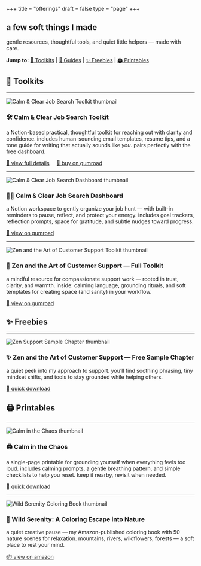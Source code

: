 +++
title = "offerings"
draft = false
type = "page"
+++

## a few soft things I made

gentle resources, thoughtful tools, and quiet little helpers — made with care.

<div class="offerings-toc">
  <strong>Jump to:</strong>
  <a href="#job-tools">🔧 Toolkits</a> |
  <a href="#guides">🧠 Guides</a> |
  <a href="#freebies">✨ Freebies</a> |
  <a href="#printables">🖨️ Printables</a>
</div>

<h2 id="job-tools">🔧 Toolkits</h2>

<hr>

<div class="offering">
  <img src="/images/job-toolkit/job-toolkit-thumb.png" alt="Calm & Clear Job Search Toolkit thumbnail" class="thumbnail" />

  <div class="offering-text">
    <h3>🛠️ Calm & Clear Job Search Toolkit</h3>
    <p>a Notion-based practical, thoughtful toolkit for reaching out with clarity and confidence. includes human-sounding email templates, resume tips, and a tone guide for writing that actually sounds like <em>you</em>. pairs perfectly with the free dashboard.</p>
    <p>
      <a href="https://steadyspace.net/job-toolkit">🌿 view full details</a> &nbsp; &nbsp;
      <a href="https://steadyspace.gumroad.com/l/calmjobtoolkit">🛒 buy on gumroad</a>
    </p>
  </div>
</div>

---

<div class="offering">
  <img src="/images/job-dashboard/job-search-dashboard-thumb.png" alt="Calm & Clear Job Search Dashboard thumbnail" class="thumbnail" />

  <div class="offering-text">
    <h3>🧘‍♀️ Calm & Clear Job Search Dashboard</h3>
    <p>a Notion workspace to gently organize your job hunt — with built-in reminders to pause, reflect, and protect your energy. includes goal trackers, reflection prompts, space for gratitude, and subtle nudges toward progress.</p>
    <p>
      <a href="https://steadyspace.gumroad.com/l/calmjobdashboard">🌿 view on gumroad</a>
    </p>
  </div>
</div>

<hr>

<div class="offering">
  <img src="/images/zen-support/zen-support-full-thumb.png" alt="Zen and the Art of Customer Support Toolkit thumbnail" class="thumbnail" />

  <div class="offering-text">
    <h3>🧰 Zen and the Art of Customer Support — Full Toolkit</h3>
    <p>a mindful resource for compassionate support work — rooted in trust, clarity, and warmth. inside: calming language, grounding rituals, and soft templates for creating space (and sanity) in your workflow.</p>
    <p>
      <a href="https://steadyspace.gumroad.com/l/zensupport">🌿 view on gumroad</a>
    </p>
  </div>
</div>

<h2 id="freebies">✨ Freebies</h2>

<hr>

<div class="offering">
  <img src="/images/zen-support-sample/zen-sample-thumb.png" alt="Zen Support Sample Chapter thumbnail" class="thumbnail" />

  <div class="offering-text">
    <h3>✨ Zen and the Art of Customer Support — Free Sample Chapter</h3>
    <p>a quiet peek into my approach to support. you’ll find soothing phrasing, tiny mindset shifts, and tools to stay grounded while helping others.</p>
    <p>
      <a href="https://steadyspace.gumroad.com/l/zen-sample">🌿 quick download</a>
    </p>
  </div>
</div>

<h2 id="printables">🖨 Printables</h2>

<hr>

<div class="offering">
  <img src="/images/calm-chaos/calm-chaos-thumb.png" alt="Calm in the Chaos thumbnail" class="thumbnail" />

  <div class="offering-text">
    <h3>🖨️ Calm in the Chaos</h3>
    <p>a single-page printable for grounding yourself when everything feels too loud. includes calming prompts, a gentle breathing pattern, and simple checklists to help you reset. keep it nearby, revisit when needed.</p>
    <p>
      <a href="https://steadyspace.gumroad.com/l/calminthechaos">🌿 quick download</a>
    </p>
  </div>
</div>

<hr>

<div class="offering">
  <img src="/images/wild-serenity/wild-serenity-thumb.png" alt="Wild Serenity Coloring Book thumbnail" class="thumbnail" />

  <div class="offering-text">
    <h3>🎨 Wild Serenity: A Coloring Escape into Nature</h3>
    <p>a quiet creative pause — my Amazon-published coloring book with 50 nature scenes for relaxation. mountains, rivers, wildflowers, forests — a soft place to rest your mind.</p>
    <p>
      <a href="https://a.co/d/gyfYdS7">📦 view on amazon</a>
    </p>
  </div>
</div>

